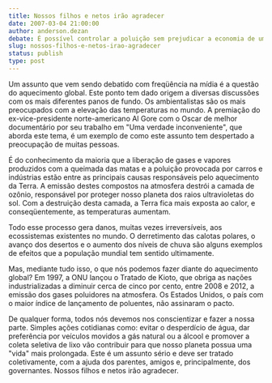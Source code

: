 ```yaml
---
title: Nossos filhos e netos irão agradecer
date: 2007-03-04 21:00:00
author: anderson.dezan
debate: É possível controlar a poluição sem prejudicar a economia de um país?
slug: nossos-filhos-e-netos-irao-agradecer
status: publish 
type: post
---
```


Um assunto que vem sendo debatido com freqüência na mídia é a questão do aquecimento global. Este ponto tem dado origem a diversas discussões com os mais diferentes panos de fundo. Os ambientalistas são os mais preocupados com a elevação das temperaturas no mundo. A premiação do ex-vice-presidente norte-americano Al Gore com o Oscar de melhor documentário por seu trabalho em "Uma verdade inconveniente", que aborda este tema, é um exemplo de como este assunto tem despertado a preocupação de muitas pessoas.


É do conhecimento da maioria que a liberação de gases e vapores produzidos com a queimada das matas e a poluição provocada por carros e indústrias estão entre as principais causas responsáveis pelo aquecimento da Terra. A emissão destes compostos na atmosfera destrói a camada de ozônio, responsável por proteger nosso planeta dos raios ultravioletas do sol. Com a destruição desta camada, a Terra fica mais exposta ao calor, e conseqüentemente, as temperaturas aumentam.


Todo esse processo gera danos, muitas vezes irreversíveis, aos ecossistemas existentes no mundo. O derretimento das calotas polares, o avanço dos desertos e o aumento dos níveis de chuva são alguns exemplos de efeitos que a população mundial tem sentido ultimamente. 


Mas, mediante tudo isso, o que nós podemos fazer diante do aquecimento global? Em 1997, a ONU lançou o Tratado de Kioto, que obriga as nações industrializadas a diminuir cerca de cinco por cento, entre 2008 e 2012, a emissão dos gases poluidores na atmosfera. Os Estados Unidos, o país com o maior índice de lançamento de poluentes, não assinaram o pacto.


De qualquer forma, todos nós devemos nos conscientizar e fazer a nossa parte. Simples ações cotidianas como: evitar o desperdício de água, dar preferência por veículos movidos a gás natural ou a álcool e promover a coleta seletiva de lixo vão contribuir para que nosso planeta possua uma "vida" mais prolongada. Este é um assunto sério e deve ser tratado coletivamente, com a ajuda dos parentes, amigos e, principalmente, dos governantes. Nossos filhos e netos irão agradecer.


